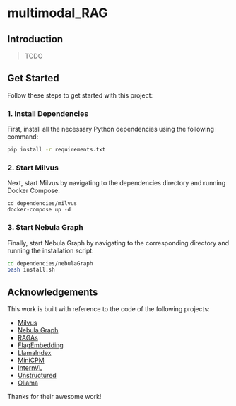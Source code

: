 # multimodal_RAG

## Introduction
> TODO


## Get Started

Follow these steps to get started with this project:

### 1. Install Dependencies

First, install all the necessary Python dependencies using the following command:

```bash
pip install -r requirements.txt
```

### 2. Start Milvus

Next, start Milvus by navigating to the dependencies directory and running Docker Compose:

```bashk˚v
cd dependencies/milvus
docker-compose up -d
```

### 3. Start Nebula Graph

Finally, start Nebula Graph by navigating to the corresponding directory and running the installation script:

```bash
cd dependencies/nebulaGraph
bash install.sh
```


## Acknowledgements

This work is built with reference to the code of the following projects:

- [Milvus](https://github.com/milvus-io/milvus)
- [Nebula Graph](https://github.com/vesoft-inc/nebula)
- [RAGAs](https://github.com/explodinggradients/ragas)
- [FlagEmbedding](https://github.com/FlagOpen/FlagEmbedding)
- [LlamaIndex](https://github.com/run-llama/llama_index)
- [MiniCPM](https://github.com/OpenBMB/MiniCPM-V)
- [InternVL](https://github.com/OpenGVLab/InternVL)
- [Unstructured](https://github.com/Unstructured-IO/unstructured)
- [Ollama](https://github.com/ollama/ollama)

Thanks for their awesome work!

